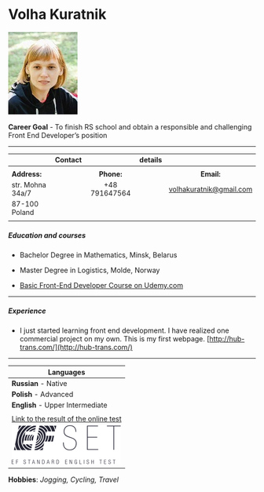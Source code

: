 Volha  Kuratnik
============
                                        
![my image](./img2.jpg)

__Career Goal__ - To finish RS school and obtain a responsible and challenging Front End Developer’s position 
***** 

|                     |__Contact__ |             |__details__|               |           
|:--------------------|-----------:|:-----------:|:----------|:--------------:|
|                     |            |             |           |               |   
|__Address:__         |            |__Phone:__   |           |__Email:__ |                                
|str. Mohna 34a/7     |            |+48 791647564|           |volhakuratnik@gmail.com|
|87-100 Poland        |            |             |           |               |
|                     |            |             |           |               |  


##### Education and courses
* Bachelor Degree in Mathematics, Minsk, Belarus  

* Master Degree in Logistics, Molde, Norway  
  
* [Basic Front-End Developer Course on Udemy.com](https://www.udemy.com/share/101Wy23@SoAVUfhOxMvH2BEFO7epAmttYr29LsOxMxp-sDshRD1nLVBsvMi3zbeR2HTIIwoP5g==/)
*****
##### Experience
* I just started learning front end development. I have realized one commercial project on my own. This is my first webpage. [http://hub-trans.com/](http://hub-trans.com/)
*****  

|__Languages__                |
|-----------------------------|
|__Russian__ - Native         |
|__Polish__ - Advanced        |
|__English__ - Upper Intermediate|
|                                           |
| [Link to the result of the online test](https://www.efset.org/cert/UNBJ2m)|
| ![logo](./logo.svg)         |  
  
  
__Hobbies__: _Jogging, Cycling, Travel_  
